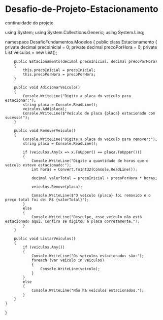 # Desafio-de-Projeto-Estacionamento
continuidade do projeto 

using System;
using System.Collections.Generic;
using System.Linq;

namespace DesafioFundamentos.Modelos
{
    public class Estacionamento
    {
        private decimal precoInicial = 0;
        private decimal precoPorHora = 0;
        private List<string> veiculos = new List<string>();

        public Estacionamento(decimal precoInicial, decimal precoPorHora)
        {
            this.precoInicial = precoInicial;
            this.precoPorHora = precoPorHora;
        }

        public void AdicionarVeiculo()
        {
            Console.WriteLine("Digite a placa do veículo para estacionar:");
            string placa = Console.ReadLine();
            veiculos.Add(placa);
            Console.WriteLine($"Veículo de placa {placa} estacionado com sucesso!");
        }

        public void RemoverVeiculo()
        {
            Console.WriteLine("Digite a placa do veículo para remover:");
            string placa = Console.ReadLine();

            if (veiculos.Any(x => x.ToUpper() == placa.ToUpper()))
            {
                Console.WriteLine("Digite a quantidade de horas que o veículo esteve estacionado:");
                int horas = Convert.ToInt32(Console.ReadLine());

                decimal valorTotal = precoInicial + precoPorHora * horas;

                veiculos.Remove(placa);

                Console.WriteLine($"O veículo {placa} foi removido e o preço total foi de: R$ {valorTotal}");
            }
            else
            {
                Console.WriteLine("Desculpe, esse veículo não está estacionado aqui. Confira se digitou a placa corretamente.");
            }
        }

        public void ListarVeiculos()
        {
            if (veiculos.Any())
            {
                Console.WriteLine("Os veículos estacionados são:");
                foreach (var veiculo in veiculos)
                {
                    Console.WriteLine(veiculo);
                }
            }
            else
            {
                Console.WriteLine("Não há veículos estacionados.");
            }
        }
    }
}
